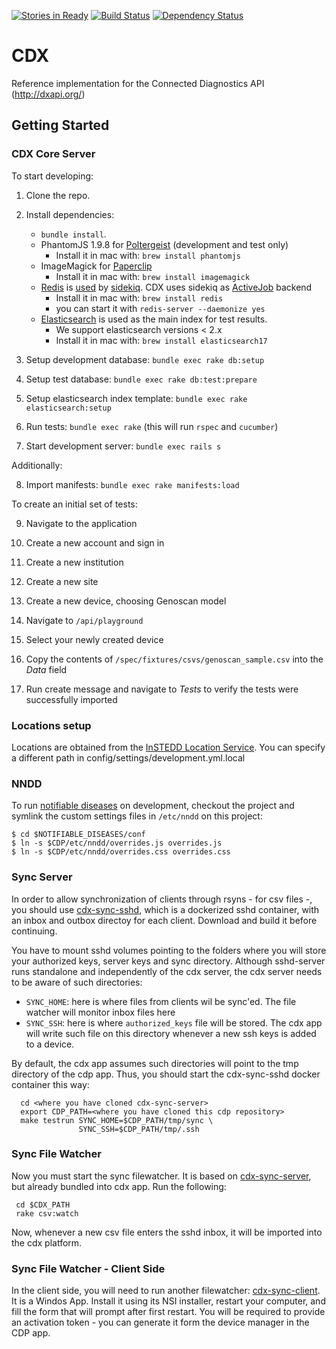 [![Stories in Ready](https://badge.waffle.io/instedd/cdx.png?label=ready&title=Ready)](https://waffle.io/instedd/cdx)
[![Build Status](https://travis-ci.org/instedd/cdx.svg?branch=master)](https://travis-ci.org/instedd/cdx)
[![Dependency Status](https://gemnasium.com/instedd/cdx.svg)](https://gemnasium.com/instedd/cdx)

# CDX

Reference implementation for the Connected Diagnostics API (http://dxapi.org/)

## Getting Started

### CDX Core Server

To start developing:

1. Clone the repo.

2. Install dependencies:
	* `bundle install`.
	* PhantomJS 1.9.8 for [Poltergeist](https://github.com/teampoltergeist/poltergeist) (development and test only)
		* Install it in mac with: `brew install phantomjs`
	* ImageMagick for [Paperclip](https://github.com/thoughtbot/paperclip#image-processor)
		* Install it in mac with: `brew install imagemagick`
	* [Redis](http://redis.io/download) is [used](https://github.com/mperham/sidekiq/wiki/Using-Redis) by [sidekiq](http://sidekiq.org/). CDX uses sidekiq as [ActiveJob](http://guides.rubyonrails.org/active_job_basics.html#backends) backend
		* Install it in mac with: `brew install redis`
		* you can start it with `redis-server --daemonize yes`
	* [Elasticsearch](https://www.elastic.co/) is used as the main index for test results.
		* We support elasticsearch versions < 2.x
		* Install it in mac with: `brew install elasticsearch17`

3. Setup development database: `bundle exec rake db:setup`

4. Setup test database: `bundle exec rake db:test:prepare`

5. Setup elasticsearch index template: `bundle exec rake elasticsearch:setup`

6. Run tests: `bundle exec rake` (this will run `rspec` and `cucumber`)

7. Start development server: `bundle exec rails s`

Additionally:

8. Import manifests: `bundle exec rake manifests:load`

To create an initial set of tests:

9. Navigate to the application

10. Create a new account and sign in

11. Create a new institution

12. Create a new site

13. Create a new device, choosing Genoscan model

14. Navigate to `/api/playground`

15. Select your newly created device

16. Copy the contents of `/spec/fixtures/csvs/genoscan_sample.csv` into the _Data_ field

17. Run create message and navigate to _Tests_ to verify the tests were successfully imported

### Locations setup

Locations are obtained from the [InSTEDD Location Service](https://github.com/instedd/location_service). You can specify a different path in config/settings/development.yml.local

### NNDD

To run [notifiable diseases](https://github.com/instedd/notifiable-diseases) on development, checkout the project and symlink the custom settings files in `/etc/nndd` on this project:

    $ cd $NOTIFIABLE_DISEASES/conf
    $ ln -s $CDP/etc/nndd/overrides.js overrides.js
    $ ln -s $CDP/etc/nndd/overrides.css overrides.css

### Sync Server

In order to allow synchronization of clients through rsyns - for csv files -, you should use [cdx-sync-sshd](https://github.com/instedd/cdx-sync-sshd), which is a dockerized sshd container, with an inbox and outbox directoy for each client. Download and build it before continuing.

You have to mount sshd volumes pointing to the folders where you will store your authorized keys, server keys and sync directory.  Although sshd-server runs standalone and independently of the cdx server, the cdx server needs to be aware of such directories:
 * ```SYNC_HOME```: here is where files from clients wil be sync'ed. The file watcher will monitor inbox files here
 * ```SYNC_SSH```: here is where ```authorized_keys``` file will be stored. The cdx app will write such file on this directory whenever a new ssh keys is added to a device.

By default, the cdx app assumes such directories will point to the tmp directory of the cdp app. Thus, you should start the cdx-sync-sshd docker container this way:

```
  cd <where you have cloned cdx-sync-server>
  export CDP_PATH=<where you have cloned this cdp repository>
  make testrun SYNC_HOME=$CDP_PATH/tmp/sync \
               SYNC_SSH=$CDP_PATH/tmp/.ssh
```

### Sync File Watcher

Now you must start the sync filewatcher. It is based on [cdx-sync-server](https://github.com/instedd/cdx-sync-server), but already bundled into cdx app. Run the following:

```
 cd $CDX_PATH
 rake csv:watch
```

Now, whenever a new csv file enters the sshd inbox, it will be imported into the cdx platform.

### Sync File Watcher - Client Side

In the client side, you will need to run another filewatcher: [cdx-sync-client](https://github.com/instedd/cdx-sync-client). It is a Windos App. Install it using its NSI installer, restart your computer, and fill the form that will prompt after first restart.  You will be required to provide an activation token - you can generate it form the device manager in the CDP app.
